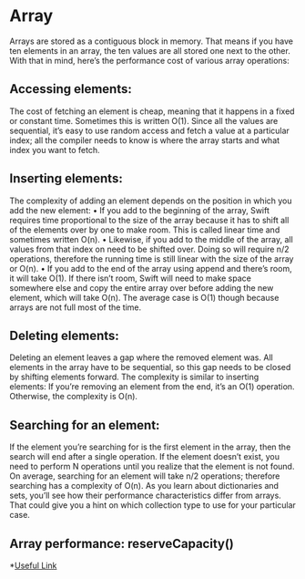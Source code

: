 # Array

Arrays are stored as a contiguous block in memory. That means if you have ten elements in an array, the ten values are all stored one next to the other. With that in mind, here’s the performance cost of various array operations:
## Accessing elements:
 The cost of fetching an element is cheap, meaning that it happens in a fixed or constant time. Sometimes this is written O(1). Since all the values are sequential, it’s easy to use random access and fetch a value at a particular index; all the compiler needs to know is where the array starts and what index you want to fetch.
## Inserting elements:
 The complexity of adding an element depends on the position in which you add the new element:
• If you add to the beginning of the array, Swift requires time proportional to the size of the array because it has to shift all of the elements over by one to make room. This is called linear time and sometimes written O(n).
• Likewise, if you add to the middle of the array, all values from that index on need to be shifted over. Doing so will require n/2 operations, therefore the running time is still linear with the size of the array or O(n).
• If you add to the end of the array using append and there’s room, it will take O(1). If there isn’t room, Swift will need to make space somewhere else and copy the entire array over before adding the new element, which will take O(n). The average case is O(1) though because arrays are not full most of the time.
## Deleting elements:
 Deleting an element leaves a gap where the removed element was. All elements in the array have to be sequential, so this gap needs to be closed by shifting elements forward.
The complexity is similar to inserting elements: If you’re removing an element from the end, it’s an O(1) operation. Otherwise, the complexity is O(n).
## Searching for an element:
 If the element you’re searching for is the first element in the array, then the search will end after a single operation. If the element doesn’t exist, you need to perform N operations until you realize that the element is not found. On average, searching for an element will take n/2 operations; therefore searching has a complexity of O(n).
As you learn about dictionaries and sets, you’ll see how their performance characteristics differ from arrays. That could give you a hint on which collection type to use for your particular case.

## Array performance: reserveCapacity()
*[Useful Link](https://www.hackingwithswift.com/articles/128/array-performance-append-vs-reservecapacity)

